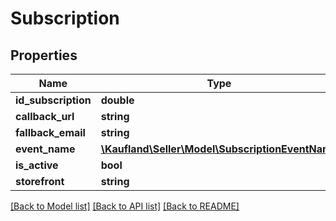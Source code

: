 # Subscription

## Properties
Name | Type | Description | Notes
------------ | ------------- | ------------- | -------------
**id_subscription** | **double** |  | 
**callback_url** | **string** |  | 
**fallback_email** | **string** |  | 
**event_name** | [**\Kaufland\Seller\Model\SubscriptionEventName**](SubscriptionEventName.md) |  | 
**is_active** | **bool** |  | 
**storefront** | **string** |  | 

[[Back to Model list]](../../README.md#documentation-for-models) [[Back to API list]](../../README.md#documentation-for-api-endpoints) [[Back to README]](../../README.md)

